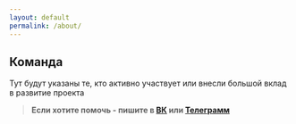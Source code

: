 ```yaml
---
layout: default
permalink: /about/
---
```


## Команда

Тут будут указаны те, кто активно участвует или внесли большой вклад в развитие проекта

> **Если хотите помочь - пишите в <a href="https://vk.com/al_blinov">ВК</a> или <a href="https://t.me/aiteron ">Телеграмм</a>** 



